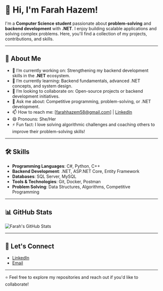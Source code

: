 # 👋 Hi, I'm Farah Hazem!

I'm a **Computer Science student** passionate about **problem-solving** and **backend development** with **.NET**. I enjoy building scalable applications and solving complex problems. Here, you'll find a collection of my projects, contributions, and skills.

---

## 🚀 **About Me**
- 🔭 I’m currently working on: Strengthening my backend development skills in the **.NET** ecosystem.
- 🌱 I’m currently learning: Backend fundamentals, advanced .NET concepts, and system design.
- 👯 I’m looking to collaborate on: Open-source projects or backend development initiatives.
- 💬 Ask me about: Competitive programming, problem-solving, or .NET development.
- 📫 How to reach me: [farahhazem58@gmail.com] | [LinkedIn](https://www.linkedin.com/in/farah-hazem-7b6763262?utm_source=share&utm_campaign=share_via&utm_content=profile&utm_medium=android_app) 
- 😄 Pronouns: She/Her
- ⚡ Fun fact: I love solving algorithmic challenges and coaching others to improve their problem-solving skills!

---

## 🛠️ **Skills**
- **Programming Languages**: C#, Python, C++
- **Backend Development**: .NET, ASP.NET Core, Entity Framework
- **Databases**: SQL Server, MySQL
- **Tools & Technologies**: Git, Docker, Postman
- **Problem Solving**: Data Structures, Algorithms, Competitive Programming

---



## 📊 **GitHub Stats**
![Farah's GitHub Stats](https://github-readme-stats.vercel.app/api?username=FarahHazem&show_icons=true&theme=radical)


---


## 🤝 **Let's Connect**
- [LinkedIn](https://www.linkedin.com/in/farah-hazem-7b6763262?utm_source=share&utm_campaign=share_via&utm_content=profile&utm_medium=android_app)
- [Email](farahhazem58@gmail.com)

---

⭐ Feel free to explore my repositories and reach out if you'd like to collaborate!
